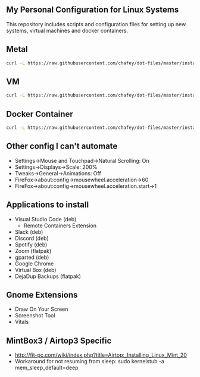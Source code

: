 ## My Personal Configuration for Linux Systems

This repository includes scripts and configuration files for setting up
new systems, virtual machines and docker containers.

## Metal
```bash
curl -L https://raw.githubusercontent.com/chafey/dot-files/master/install.sh | bash
```

## VM
```bash
curl -L https://raw.githubusercontent.com/chafey/dot-files/master/install-vm.sh | bash
```

## Docker Container
```bash
curl -L https://raw.githubusercontent.com/chafey/dot-files/master/install-docker.sh | bash
```

## Other config I can't automate

* Settings->Mouse and Touchpad->Natural Scrolling: On
* Settings->Displays->Scale: 200%
* Tweaks->General->Animations: Off
* FireFox->about:config->mousewheel.acceleration->60
* FireFox->about:config->mousewheel.acceleration.start->1

## Applications to install

* Visual Studio Code (deb)
  * Remote Containers Extension
* Slack (deb)
* Discord (deb)
* Spotify (deb)
* Zoom (flatpak)
* gparted (deb)
* Google Chrome
* Virtual Box (deb)
* DejaDup Backups (flatpak)


## Gnome Extensions

* Draw On Your Screen
* Screenshot Tool
* Vitals


## MintBox3 / Airtop3 Specific

* http://fit-pc.com/wiki/index.php?title=Airtop:_Installing_Linux_Mint_20
* Workaround for not resuming from sleep: sudo kernelstub -a mem_sleep_default=deep
